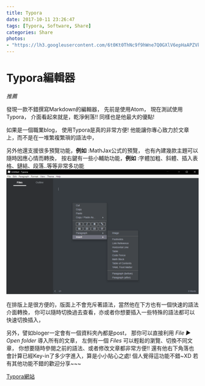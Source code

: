 ```yaml
---
title: Typora
date: 2017-10-11 23:26:47
tags: [Typora, Software, Share]
categories: Share
photos:
- "https://lh3.googleusercontent.com/6t0Kt0ThNc9f9hWne7Q0GXlV6epHaAPZVkSuTdLl3np53yFWNTr6yqAmMV7N8sHKaAsD1j21nW7j0u6lD4SzIiTYnLRKoNjjJo3yYzvww0o1Bzw7auAZSUqBD1n7v_63848g5WFolZ0yTzt0LXDZcfImt1XxVVRACAslnfxdDVhQXLVaWQZf--L6u10Sm_oTnU1sZ69yWoJWHo4whcZX99biXyEYCNjfOXKz4aRSZpWN6LHOy0G_nLMM53uPiasgPoab6IblPEPeRWwZmHOwOG4crCnY1bulWv8Q66C6lBo76xZB7CTX8bsf8bxkTrXAXuZAP74PGNGmyZgydJL7Tn35MwFFfiXDmL_080ahbxuuSvYEO7h6yuR1y6O05iGPaCtKGZS-Rfk_Citqf56uHoll7LMcNsam_1NKswxUheoMARvSknSUmFxcmo01ZB_BqhgLZLuWWPo43ZUbN8SGTfuD1AOsTzj2l98R0hAgg2oL1rZL2jl25-KQgqz4uKvg2wM8OVv-2k0MUz2d35IE7hHzgqDijLCR2O6j73SGhACIV6mrK7CYujDmVNKAGH1C4hv6NaR-9s8pIIuoPo0jyFrA3fiM_j5WkQnUNNI0AH_xvJjtHNZvcsC8zb69W5Z2c7gqF8WebTkUmo5uc7IV49RSCvYalkCkhgsQKPh5uaGuV9YWvimHfss7CwKgsOigScD6GUiHwe4MIbUH-pxwEMd2PRbDLzPEzV88YybDYNY18w7G0g=w2160-h1216-no"
---
```

# Typora編輯器

  *推薦*

發現一款不錯撰寫Markdown的編輯器，
先前是使用Atom，
現在測試使用Typora，
介面看起來就是，乾淨俐落!!
同樣也是他最大的優點!

<!--more-->

如果是一個職業blog，
使用Typora是真的非常方便!
他能讓你專心致力於文章上，而不是在一堆繁複繁瑣的語法中，

另外他還支援很多預覽功能，**例如** :MathJax公式的預覽，
也有內建幾款主題可以隨時因應心情而轉換，
按右鍵有一些小輔助功能，**例如** :字體加粗、斜體、插入表格、鏈結、段落..等等非常多功能
![style](/images/post_typora.png)

在排版上是很方便的，版面上不會充斥著語法，當然他在下方也有一個快速的語法介面轉換，
你可以隨時切換過去查看，亦或者你想要插入一些特殊的語法都可以快速切換插入，

另外，譬如bloger一定會有一個資料夾內都是post，
那你可以直接利用 *File ► Open folder* 導入所有的文章，
左側有一個 *Files* 可以輕鬆的瀏覽、切換不同文章，
你想要隨時參閱之前的語法、或者修改文章都非常方便!!
還有他右下角落也會計算已經Key-in了多少字進入，算是小小貼心之處!
個人覺得這功能不錯~XD
若有其他功能不錯的歡迎分享~~~

[Typora網站](https://typora.io/)

